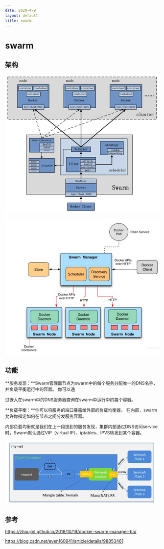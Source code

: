 ```yaml
---
date: 2020-4-9
layout: default
title: swarm
---
```


# swarm

## 架构

![image-20200409214703764](https://github.com/garydai/garydai.github.com/raw/master/_posts/pic/image-20200409214703764.png)

![image-20210319101453566](https://github.com/garydai/garydai.github.com/raw/master/_posts/pic/image-20210319101453566.png)

## 功能

**服务发现：**Swarm管理器节点为swarm中的每个服务分配唯一的DNS名称，并负载平衡运行中的容器。 你可以通

过嵌入在swarm中的DNS服务器查询在swarm中运行中的每个容器。

**负载平衡：**你可以将服务的端口暴露给外部的负载均衡器。 在内部，swarm允许你指定如何在节点之间分发服务容器。

内部负载均衡就是我们在上一段提到的服务发现，集群内部通过DNS访问service时，Swarm默认通过VIP（virtual IP）、iptables、IPVS转发到某个容器。

![image-20200409220717557](https://github.com/garydai/garydai.github.com/raw/master/_posts/pic/image-20200409220717557.png)

## 参考

https://zhoujinl.github.io/2018/10/19/docker-swarm-manager-ha/

https://blog.csdn.net/even160941/article/details/98853461